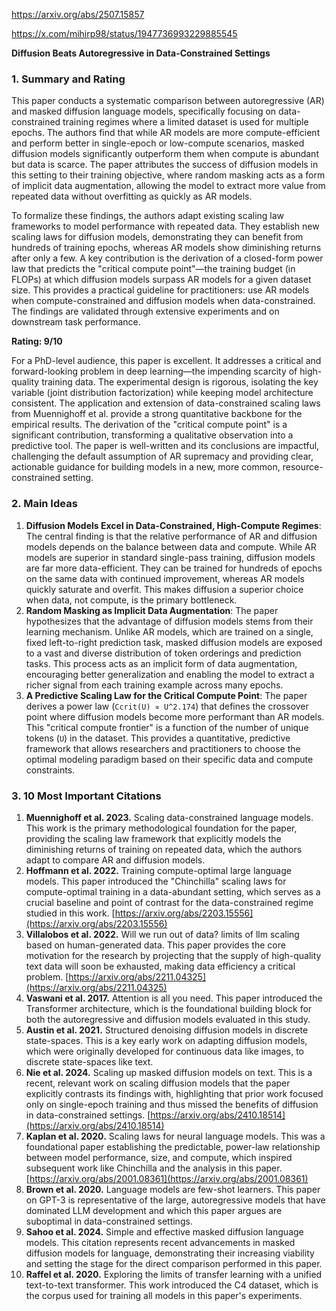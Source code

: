https://arxiv.org/abs/2507.15857

https://x.com/mihirp98/status/1947736993229885545

**Diffusion Beats Autoregressive in Data-Constrained Settings**

### 1. Summary and Rating

This paper conducts a systematic comparison between autoregressive (AR) and masked diffusion language models, specifically focusing on data-constrained training regimes where a limited dataset is used for multiple epochs. The authors find that while AR models are more compute-efficient and perform better in single-epoch or low-compute scenarios, masked diffusion models significantly outperform them when compute is abundant but data is scarce. The paper attributes the success of diffusion models in this setting to their training objective, where random masking acts as a form of implicit data augmentation, allowing the model to extract more value from repeated data without overfitting as quickly as AR models.

To formalize these findings, the authors adapt existing scaling law frameworks to model performance with repeated data. They establish new scaling laws for diffusion models, demonstrating they can benefit from hundreds of training epochs, whereas AR models show diminishing returns after only a few. A key contribution is the derivation of a closed-form power law that predicts the "critical compute point"—the training budget (in FLOPs) at which diffusion models surpass AR models for a given dataset size. This provides a practical guideline for practitioners: use AR models when compute-constrained and diffusion models when data-constrained. The findings are validated through extensive experiments and on downstream task performance.

**Rating: 9/10**

For a PhD-level audience, this paper is excellent. It addresses a critical and forward-looking problem in deep learning—the impending scarcity of high-quality training data. The experimental design is rigorous, isolating the key variable (joint distribution factorization) while keeping model architecture consistent. The application and extension of data-constrained scaling laws from Muennighoff et al. provide a strong quantitative backbone for the empirical results. The derivation of the "critical compute point" is a significant contribution, transforming a qualitative observation into a predictive tool. The paper is well-written and its conclusions are impactful, challenging the default assumption of AR supremacy and providing clear, actionable guidance for building models in a new, more common, resource-constrained setting.

### 2. Main Ideas

1.  **Diffusion Models Excel in Data-Constrained, High-Compute Regimes**: The central finding is that the relative performance of AR and diffusion models depends on the balance between data and compute. While AR models are superior in standard single-pass training, diffusion models are far more data-efficient. They can be trained for hundreds of epochs on the same data with continued improvement, whereas AR models quickly saturate and overfit. This makes diffusion a superior choice when data, not compute, is the primary bottleneck.
2.  **Random Masking as Implicit Data Augmentation**: The paper hypothesizes that the advantage of diffusion models stems from their learning mechanism. Unlike AR models, which are trained on a single, fixed left-to-right prediction task, masked diffusion models are exposed to a vast and diverse distribution of token orderings and prediction tasks. This process acts as an implicit form of data augmentation, encouraging better generalization and enabling the model to extract a richer signal from each training example across many epochs.
3.  **A Predictive Scaling Law for the Critical Compute Point**: The paper derives a power law (`Ccrit(U) ∝ U^2.174`) that defines the crossover point where diffusion models become more performant than AR models. This "critical compute frontier" is a function of the number of unique tokens (`U`) in the dataset. This provides a quantitative, predictive framework that allows researchers and practitioners to choose the optimal modeling paradigm based on their specific data and compute constraints.

### 3. 10 Most Important Citations

1.  **Muennighoff et al. 2023.** Scaling data-constrained language models. This work is the primary methodological foundation for the paper, providing the scaling law framework that explicitly models the diminishing returns of training on repeated data, which the authors adapt to compare AR and diffusion models.
2.  **Hoffmann et al. 2022.** Training compute-optimal large language models. This paper introduced the "Chinchilla" scaling laws for compute-optimal training in a data-abundant setting, which serves as a crucial baseline and point of contrast for the data-constrained regime studied in this work. [https://arxiv.org/abs/2203.15556](https://arxiv.org/abs/2203.15556)
3.  **Villalobos et al. 2022.** Will we run out of data? limits of llm scaling based on human-generated data. This paper provides the core motivation for the research by projecting that the supply of high-quality text data will soon be exhausted, making data efficiency a critical problem. [https://arxiv.org/abs/2211.04325](https://arxiv.org/abs/2211.04325)
4.  **Vaswani et al. 2017.** Attention is all you need. This paper introduced the Transformer architecture, which is the foundational building block for both the autoregressive and diffusion models evaluated in this study.
5.  **Austin et al. 2021.** Structured denoising diffusion models in discrete state-spaces. This is a key early work on adapting diffusion models, which were originally developed for continuous data like images, to discrete state-spaces like text.
6.  **Nie et al. 2024.** Scaling up masked diffusion models on text. This is a recent, relevant work on scaling diffusion models that the paper explicitly contrasts its findings with, highlighting that prior work focused only on single-epoch training and thus missed the benefits of diffusion in data-constrained settings. [https://arxiv.org/abs/2410.18514](https://arxiv.org/abs/2410.18514)
7.  **Kaplan et al. 2020.** Scaling laws for neural language models. This was a foundational paper establishing the predictable, power-law relationship between model performance, size, and compute, which inspired subsequent work like Chinchilla and the analysis in this paper. [https://arxiv.org/abs/2001.08361](https://arxiv.org/abs/2001.08361)
8.  **Brown et al. 2020.** Language models are few-shot learners. This paper on GPT-3 is representative of the large, autoregressive models that have dominated LLM development and which this paper argues are suboptimal in data-constrained settings.
9.  **Sahoo et al. 2024.** Simple and effective masked diffusion language models. This citation represents recent advancements in masked diffusion models for language, demonstrating their increasing viability and setting the stage for the direct comparison performed in this paper.
10. **Raffel et al. 2020.** Exploring the limits of transfer learning with a unified text-to-text transformer. This work introduced the C4 dataset, which is the corpus used for training all models in this paper's experiments.
